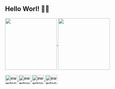 ## Hello Worl! 🖖🏼

<a href="https://github.com/EwertonVictor/github-readme-stats">
<div>
  <img height="170em" align="center" src="https://github-readme-stats.vercel.app/api?username=EwertonVictor&theme=dark&show_icons=true#gh-light-mode-only"/>
  <img height="170em" align="center" src="https://github-readme-stats.vercel.app/api/top-langs/?username=EwertonVictor&theme=dark&layout=compact"/>
</div>

<div style="display: inline_block"><br>
  <img align="center" alt="ewerton-js" height="30" width="40" src="https://cdn.jsdelivr.net/gh/devicons/devicon/icons/javascript/javascript-original.svg" />
  <img align="center" alt="ewerton-c" height="30" width="40" src="https://cdn.jsdelivr.net/gh/devicons/devicon/icons/c/c-original.svg" />
  <img align="center" alt="ewerton-html" height="30" width="40" src="https://cdn.jsdelivr.net/gh/devicons/devicon/icons/html5/html5-original.svg" />
  <img align="center" alt="ewerton-css" height="30" width="40" src="https://cdn.jsdelivr.net/gh/devicons/devicon/icons/css3/css3-original.svg"/>
</div>
